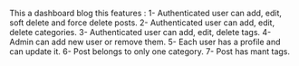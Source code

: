 This a dashboard blog this features :
1- Authenticated user can add, edit, soft delete and force delete posts.
2- Authenticated user can add, edit, delete categories.
3- Authenticated user can add, edit, delete tags.
4- Admin can add new user or remove them.
5- Each user has a profile and can update it.
6- Post belongs to only one category.
7- Post has mant tags.
